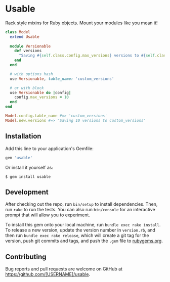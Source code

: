 # Usable

Rack style mixins for Ruby objects. Mount your modules like you mean it!

```ruby
class Model
  extend Usable
  
  module Versionable
    def versions
      "Saving #{self.class.config.max_versions} versions to #{self.class.config.table_name}"
    end
  end

  # with options hash
  use Versionable, table_name: 'custom_versions'

  # or with block
  use Versionable do |config|
    config.max_versions = 10
  end
end

Model.config.table_name #=> 'custom_versions'
Model.new.versions #=> "Saving 10 versions to custom_versions"
```

## Installation

Add this line to your application's Gemfile:

```ruby
gem 'usable'
```

Or install it yourself as:

    $ gem install usable

## Development

After checking out the repo, run `bin/setup` to install dependencies. Then, run `rake` to run the tests. You can also run `bin/console` for an interactive prompt that will allow you to experiment.

To install this gem onto your local machine, run `bundle exec rake install`. To release a new version, update the version number in `version.rb`, and then run `bundle exec rake release`, which will create a git tag for the version, push git commits and tags, and push the `.gem` file to [rubygems.org](https://rubygems.org).

## Contributing

Bug reports and pull requests are welcome on GitHub at https://github.com/[USERNAME]/usable.

